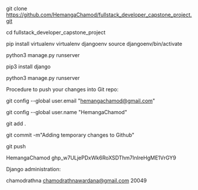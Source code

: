 git clone https://github.com/HemangaChamod/fullstack_developer_capstone_project.git

cd fullstack_developer_capstone_project



pip install virtualenv
virtualenv djangoenv
source djangoenv/bin/activate

python3 manage.py runserver



pip3 install django

python3 manage.py runserver



Procedure to push your changes into Git repo:

git config --global user.email "hemangachamod@gmail.com"

git config --global user.name "HemangaChamod"

git add .

git commit -m"Adding temporary changes to Github"

git push


HemangaChamod
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


Django administration:

chamodrathna
chamodrathnawardana@gmail.com
20049
